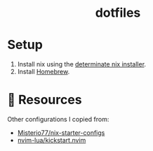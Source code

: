 <h1 align="center">dotfiles</h1>

# Setup

1. Install nix using the [determinate nix installer](https://github.com/DeterminateSystems/nix-installer).
2. Install [Homebrew](https://brew.sh).

# 💾 Resources

Other configurations I copied from:

- [Misterio77/nix-starter-configs](https://github.com/Misterio77/nix-starter-configs)
- [nvim-lua/kickstart.nvim](https://github.com/nvim-lua/kickstart.nvim)
